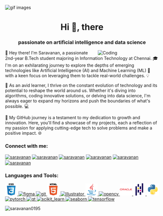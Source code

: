 
![gif images](https://github.com/saravanan0195/saravanan0195/assets/141270199/f7b24753-8646-4265-aea9-1bd8a00f164c)

<h1 align="center">Hi 👋, there</h1>
<h3 align="center">passionate on artificial intelligence and data science</h3>

<img align="right" alt="Coding" width="200" src="https://media0.giphy.com/media/v1.Y2lkPTc5MGI3NjExYjQ0bmxhNTIzZmV2cTRmNGM1anUwbmRhOW43bzZoa2g4OXh3Z3hqciZlcD12MV9pbnRlcm5hbF9naWZfYnlfaWQmY3Q9Zw/3KQFqhgLN9ngkYr0qS/giphy.gif">


👋 Hey there! I'm Saravanan, a passionate 2nd-year B.Tech student majoring in Information Technology at Chennai. 🎓 I'm on an exhilarating journey to explore the depths of emerging technologies like Artificial Intelligence (AI) and Machine Learning (ML) 🤖 with a keen focus on leveraging them to tackle real-world challenges. 💡

🌟 As an avid learner, I thrive on the constant evolution of technology and its potential to reshape the world around us. Whether it's diving into algorithms, coding innovative solutions, or delving into data science, I'm always eager to expand my horizons and push the boundaries of what's possible. 💻

🚀 My GitHub journey is a testament to my dedication to growth and innovation. Here, you'll find a showcase of my projects, each a reflection of my passion for applying cutting-edge tech to solve problems and make a positive impact. 🌐




<h3 align="left">Connect with me:</h3>
<p align="left">
<a href="https://codepen.io/saravanan" target="blank"><img align="center" src="https://raw.githubusercontent.com/rahuldkjain/github-profile-readme-generator/master/src/images/icons/Social/codepen.svg" alt="saravanan" height="30" width="40" /></a>
<a href="https://linkedin.com/in/saravanan" target="blank"><img align="center" src="https://raw.githubusercontent.com/rahuldkjain/github-profile-readme-generator/master/src/images/icons/Social/linked-in-alt.svg" alt="saravanan" height="30" width="40" /></a>
<a href="https://stackoverflow.com/users/saravanan" target="blank"><img align="center" src="https://raw.githubusercontent.com/rahuldkjain/github-profile-readme-generator/master/src/images/icons/Social/stack-overflow.svg" alt="saravanan" height="30" width="40" /></a>
<a href="https://www.hackerrank.com/saravanan" target="blank"><img align="center" src="https://raw.githubusercontent.com/rahuldkjain/github-profile-readme-generator/master/src/images/icons/Social/hackerrank.svg" alt="saravanan" height="30" width="40" /></a>
<a href="https://www.leetcode.com/saravanan" target="blank"><img align="center" src="https://raw.githubusercontent.com/rahuldkjain/github-profile-readme-generator/master/src/images/icons/Social/leet-code.svg" alt="saravanan" height="30" width="40" /></a>
<a href="https://discord.gg/saravanan" target="blank"><img align="center" src="https://raw.githubusercontent.com/rahuldkjain/github-profile-readme-generator/master/src/images/icons/Social/discord.svg" alt="saravanan" height="30" width="40" /></a>
</p>

<h3 align="left">Languages and Tools:</h3>
<p align="left"> <a href="https://www.w3schools.com/css/" target="_blank" rel="noreferrer"> <img src="https://raw.githubusercontent.com/devicons/devicon/master/icons/css3/css3-original-wordmark.svg" alt="css3" width="40" height="40"/> </a> <a href="https://www.figma.com/" target="_blank" rel="noreferrer"> <img src="https://www.vectorlogo.zone/logos/figma/figma-icon.svg" alt="figma" width="40" height="40"/> </a> <a href="https://git-scm.com/" target="_blank" rel="noreferrer"> <img src="https://www.vectorlogo.zone/logos/git-scm/git-scm-icon.svg" alt="git" width="40" height="40"/> </a> <a href="https://www.w3.org/html/" target="_blank" rel="noreferrer"> <img src="https://raw.githubusercontent.com/devicons/devicon/master/icons/html5/html5-original-wordmark.svg" alt="html5" width="40" height="40"/> </a> <a href="https://www.adobe.com/in/products/illustrator.html" target="_blank" rel="noreferrer"> <img src="https://www.vectorlogo.zone/logos/adobe_illustrator/adobe_illustrator-icon.svg" alt="illustrator" width="40" height="40"/> </a> <a href="https://www.java.com" target="_blank" rel="noreferrer"> <img src="https://raw.githubusercontent.com/devicons/devicon/master/icons/java/java-original.svg" alt="java" width="40" height="40"/> </a> <a href="https://opencv.org/" target="_blank" rel="noreferrer"> <img src="https://www.vectorlogo.zone/logos/opencv/opencv-icon.svg" alt="opencv" width="40" height="40"/> </a> <a href="https://www.oracle.com/" target="_blank" rel="noreferrer"> <img src="https://raw.githubusercontent.com/devicons/devicon/master/icons/oracle/oracle-original.svg" alt="oracle" width="40" height="40"/> </a> <a href="https://pandas.pydata.org/" target="_blank" rel="noreferrer"> <img src="https://raw.githubusercontent.com/devicons/devicon/2ae2a900d2f041da66e950e4d48052658d850630/icons/pandas/pandas-original.svg" alt="pandas" width="40" height="40"/> </a> <a href="https://www.python.org" target="_blank" rel="noreferrer"> <img src="https://raw.githubusercontent.com/devicons/devicon/master/icons/python/python-original.svg" alt="python" width="40" height="40"/> </a> <a href="https://pytorch.org/" target="_blank" rel="noreferrer"> <img src="https://www.vectorlogo.zone/logos/pytorch/pytorch-icon.svg" alt="pytorch" width="40" height="40"/> </a> <a href="https://www.qt.io/" target="_blank" rel="noreferrer"> <img src="https://upload.wikimedia.org/wikipedia/commons/0/0b/Qt_logo_2016.svg" alt="qt" width="40" height="40"/> </a> <a href="https://scikit-learn.org/" target="_blank" rel="noreferrer"> <img src="https://upload.wikimedia.org/wikipedia/commons/0/05/Scikit_learn_logo_small.svg" alt="scikit_learn" width="40" height="40"/> </a> <a href="https://seaborn.pydata.org/" target="_blank" rel="noreferrer"> <img src="https://seaborn.pydata.org/_images/logo-mark-lightbg.svg" alt="seaborn" width="40" height="40"/> </a> <a href="https://www.tensorflow.org" target="_blank" rel="noreferrer"> <img src="https://www.vectorlogo.zone/logos/tensorflow/tensorflow-icon.svg" alt="tensorflow" width="40" height="40"/> </a> </p>

<p><img align="left" src="https://github-readme-stats.vercel.app/api/top-langs?username=saravanan0195&show_icons=true&locale=en&layout=compact" alt="saravanan0195" /></p>

